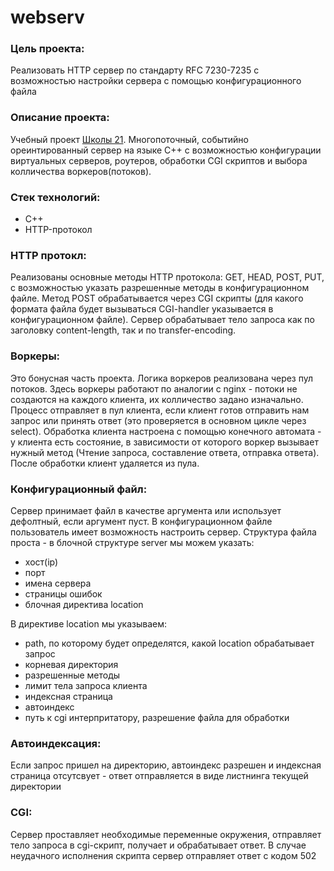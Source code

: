 # webserv

### Цель проекта:
Реализовать HTTP сервер по стандарту RFC 7230-7235 с возможностью настройки сервера с помощью конфигурационного файла

### Описание проекта:
Учебный проект [Школы 21](https://21-school.ru/). Многопоточный, событийно ореинтированный сервер на языке С++ с возможностью конфигурации
виртуальных серверов, роутеров, обработки CGI скриптов и выбора колличества воркеров(потоков).  

### Стек технологий:
* С++
* HTTP-протокол

### HTTP протокл:
Реализованы основные методы HTTP протокола: GET, HEAD, POST, PUT, с возможностью указать разрешенные методы в конфигурационном файле. Метод POST обрабатывается
через CGI скрипты (для какого формата файла будет вызываться CGI-handler указывается в конфигурационном файле). Сервер обрабатывает тело запроса
как по заголовку content-length, так и по transfer-encoding.

### Воркеры:
Это бонусная часть проекта. Логика воркеров реализована через пул потоков. Здесь воркеры работают по аналогии с nginx - потоки не создаются на каждого клиента,
их колличество задано изначально. Процесс отправляет в пул клиента, если клиент готов отправить нам запрос или принять ответ (это проверяется в основном цикле
через select). Обработка клиента настроена с помощью конечного автомата - у клиента есть состояние, в зависимости от которого воркер вызывает нужный метод
(Чтение запроса, составление ответа, отправка ответа). После обработки клиент удаляется из пула.


### Конфигурационный файл:
Сервер принимает файл в качестве аргумента или использует дефолтный, если аргумент пуст. В конфигурационном файле пользователь имеет возможность настроить сервер.
Структура файла проста - в блочной структуре server мы можем указать:
* хост(ip)
* порт
* имена сервера
* страницы ошибок
* блочная директива location

В директиве location мы указываем:
* path, по которому будет определятся, какой location обрабатывает запрос
* корневая директория
* разрешенные методы
* лимит тела запроса клиента
* индексная страница
* автоиндекс
* путь к cgi интерпритатору, разрешение файла для обработки

### Автоиндексация:
Если запрос пришел на директорию, автоиндекс разрешен и индексная страница отсутсвует - ответ отправляется в виде листнинга текущей директории

### CGI:
Сервер проставляет необходимые переменные окружения, отправляет тело запроса в cgi-скрипт, получает и обрабатывает ответ. В случае неудачного исполнения скрипта
сервер отправляет ответ с кодом 502

